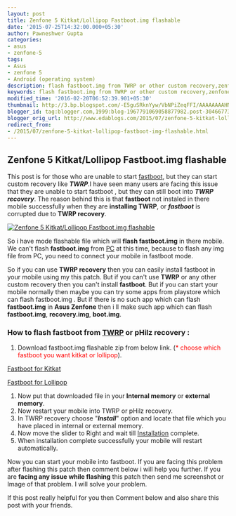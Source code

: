 ```yaml
---
layout: post
title: Zenfone 5 Kitkat/Lollipop Fastboot.img flashable
date: '2015-07-25T14:32:00.000+05:30'
author: Pawneshwer Gupta
categories:
- asus
- zenfone-5
tags:
- Asus
- zenfone 5
- Android (operating system)
description: flash fastboot.img from TWRP or other custom recovery,zenfone 5 kitkat/lollipop fastboot.img,official stock fastboot.img for zenfone 5,zenfone 5 latest
keywords: flash fastboot.img from TWRP or other custom recovery,zenfone 5 kitkat/lollipop fastboot.img,official stock fastboot.img for zenfone 5,zenfone 5 latest
modified_time: '2016-02-20T06:52:39.901+05:30'
thumbnail: http://3.bp.blogspot.com/-E5guSRknYyw/VbNPiZeqFFI/AAAAAAAAHN0/djhzuisgNu4/s72-c/zenfone-5-kitkat-lollipop-fastboot-img-flashable.png
blogger_id: tag:blogger.com,1999:blog-1967791069058877982.post-3046677375384617805
blogger_orig_url: http://www.edablogs.com/2015/07/zenfone-5-kitkat-lollipop-fastboot-img-flashable.html
redirect_from:
- /2015/07/zenfone-5-kitkat-lollipop-fastboot-img-flashable.html
---
```


## Zenfone 5 Kitkat/Lollipop Fastboot.img flashable

This post is for those who are unable to start [fastboot](http://en.wikipedia.org/wiki/Android_software_development "Android software development"), but they can start custom recovery like **_TWRP_**.I have seen many users are facing this issue that they are unable to start fastboot , but they can still boot into **_TWRP recovery_**. The reason behind this is that **fastboot** not instaled in there mobile successfully when they are **installing TWRP**, or **_fastboot_** is corrupted due to **TWRP recovery**.

[![Zenfone 5 Kitkat/Lollipop Fastboot.img flashable](http://3.bp.blogspot.com/-E5guSRknYyw/VbNPiZeqFFI/AAAAAAAAHN0/djhzuisgNu4/s1600/zenfone-5-kitkat-lollipop-fastboot-img-flashable.png "Zenfone 5 Kitkat/Lollipop Fastboot.img flashable")](http://3.bp.blogspot.com/-E5guSRknYyw/VbNPiZeqFFI/AAAAAAAAHN0/djhzuisgNu4/s1600/zenfone-5-kitkat-lollipop-fastboot-img-flashable.png)

So i have mode flashable file which will **flash fastboot.img** in there mobile. We can't flash **fastboot.img** from [PC](http://en.wikipedia.org/wiki/Personal_computer "Personal computer") at this time, because to flash any img file from PC, you need to connect your mobile in fastboot mode.

So if you can use **TWRP recovery** then you can easily install fastboot in your mobile using my this patch. But if you can't use **TWRP** or any other custom recovery then you can't install **fastboot**. But if you can start your mobile normally then maybe you can try some apps from playstore which can flash fastboot.img . But if there is no such app which can flash **fastboot.img** in **Asus Zenfone** then i ll make such app which can flash **fastboot.img**, **recovery.img**, **boot.img**.

### How to flash fastboot from [TWRP](http://www.xdablogs.com/2015/06/twrp-recovery-for-zenfone-5-stable.html) or pHilz recovery :

1.  Download fastboot.img flashable zip from below link. (<span style="color: red;">* choose which fastboot you want kitkat or lollipop</span>).

[Fastboot for Kitkat](https://userscloud.com/27n0d5ygr0qv)

[Fastboot for Lollipop](https://userscloud.com/rtg9xfd22gfk)

1.  Now put that downloaded file in your **Internal memory** or **external memory**.
2.  Now restart your mobile into TWRP or pHilz recovery.
3.  In TWRP recovery choose "**_Install_**" option and locate that file which you have placed in internal or external memory.
4.  Now move the slider to Right and wait till [Installation](http://en.wikipedia.org/wiki/Installation_%28computer_programs%29 "Installation (computer programs)") complete.
5.  When installation complete successfully your mobile will restart automatically.

Now you can start your mobile into fastboot. If you are facing this problem after flashing this patch then comment below i will help you further. If you are **facing any issue while flashing** this patch then send me screenshot or Image of that problem. I will solve your problem.

If this post really helpful for you then Comment below and also share this post with your friends.